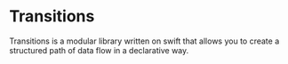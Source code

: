 # Transitions

Transitions is a modular library written on swift that allows you to create a structured path of data flow in a declarative way.

